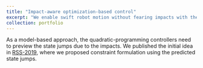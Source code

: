 ```yaml
---
title: "Impact-aware optimization-based control"
excerpt: "We enable swift robot motion without fearing impacts with the environment. For instance in a box manipulation task, the robot does not need to stop or use close-to-zero velocity to establish contacts <br/><img src='/images/box-grabbing-crop.png'>"
collection: portfolio
---
```


As a model-based approach, the quadratic-programming controllers need to preview the state jumps due to the impacts. We published the initial idea in  [RSS-2019](/_publications/2019-06-22-paper-rss-number-3.md), where we proposed constraint formulation using  the predicted state jumps.
